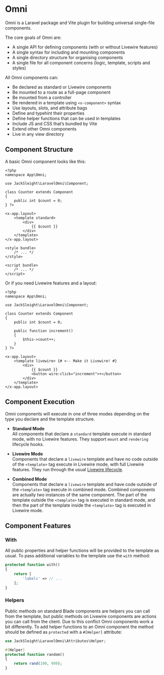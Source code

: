 # Omni

Omni is a Laravel package and Vite plugin for building universal single-file components.

The core goals of Omni are:

- A single API for defining components (with or without Livewire features)
- A single syntax for including and mounting components
- A single directory structure for organising components
- A single file for all component concerns (logic, template, scripts and styles)

All Omni components can:

- Be declared as standard or Livewire components
- Be mounted to a route as a full-page component  
- Be mounted from a controller
- Be rendered in a template using `<x-component>` syntax  
- Use layouts, slots, and attribute bags  
- Define and typehint their properties
- Define helper functions that can be used in templates
- Include JS and CSS that’s bundled by Vite
- Extend other Omni components
- Live in any view directory

## Component Structure

A basic Omni component looks like this:

```blade
<?php 
namespace App\Omni;

use JackSleight\LaravelOmni\Component;

class Counter extends Component
{
    public int $count = 0;
} ?>

<x-app.layout>
    <template standard>
        <div>
            {{ $count }}
        </div>
    </template>
</x-app.layout>

<style bundle>
    /* ... */
</style>

<script bundle>
    /* ... */
</script>
```

Or if you need Livewire features and a layout:

```blade
<?php 
namespace App\Omni;

use JackSleight\LaravelOmni\Component;

class Counter extends Component
{
    public int $count = 0;

    public function increment()
    {
        $this->count++;
    }
} ?>

<x-app.layout>
    <template livewire> {# <-- Make it Livewire! #}
        <div>
            {{ $count }}
            <button wire:click="increment">+</button>
        </div>
    </template>
</x-app.layout>
```

## Component Execution

Omni components will execute in one of three modes depending on the type you declare and the template structure.

* **Standard Mode**  
  All components that declare a `standard` template execute in standard mode, with no Livewire features. They support `mount` and `rendering` lifecycle hooks.

* **Livewire Mode**  
  Components that declare a `livewire` template and have no code outside of the `<template>` tag execute in Livewire mode, with full Livewire features. They run through the usual [Livewire lifecycle](https://livewire.laravel.com/docs/lifecycle-hooks).

* **Combined Mode**  
  Components that declare a `livewire` template and have code outside of the `<template>` tag execute in combined mode. Combined components are actually two instances of the same component. The part of the template outside the `<template>` tag is executed in standard mode, and then the part of the template inside the `<template>` tag is executed in Livewire mode.

## Component Features

### With

All public properties and helper functions will be provided to the template as usual. To pass additional variables to the template use the `with` method:

```php
protected function with()
{
    return [
        'labels' => // ...
    ];
}
```

### Helpers

Public methods on standard Blade components are helpers you can call from the template, but public methods on Livewire components are actions you can call from the client. Due to this conflict Omni components work a bit differently. To add helper functions to an Omni component the method should be defined as `protected` with a `#[Helper]` attribute:

```php
use JackSleight\LaravelOmni\Attributes\Helper;

#[Helper]
protected function random()
{
    return rand(100, 999);
}
```